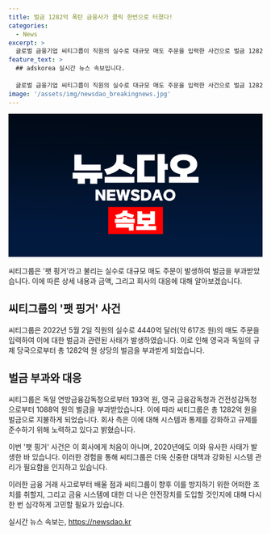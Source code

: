 ```yaml
---
title: 벌금 1282억 폭탄 금융사가 클릭 한번으로 터졌다!
categories:
  - News
excerpt: >
  글로벌 금융기업 씨티그룹이 직원의 실수로 대규모 매도 주문을 입력한 사건으로 벌금 1282억원을 납부하게 되었다. 독일과 영국 규제 당국에 따르면, 2022년에 발생한 이 사건 이외에도 2020년에도 유사한 실수가 있었으며, 씨티그룹은 시스템과 통제를 강화하여 규제를 준수하고 있다고 설명했다.
feature_text: >
  ## adskorea 실시간 뉴스 속보입니다.

  글로벌 금융기업 씨티그룹이 직원의 실수로 대규모 매도 주문을 입력한 사건으로 벌금 1282억원을 납부하게 되었다. 독일과 영국 규제 당국에 따르면, 2022년에 발생한 이 사건 이외에도 2020년에도 유사한 실수가 있었으며, 씨티그룹은 시스템과 통제를 강화하여 규제를 준수하고 있다고 설명했다.
image: '/assets/img/newsdao_breakingnews.jpg'
---
```


<p><img src="/assets/img/newsdao_breakingnews.jpg" alt="adskorea 속보" /></p>

<p>씨티그룹은 '팻 핑거'라고 불리는 실수로 대규모 매도 주문이 발생하여 벌금을 부과받았습니다. 이에 따른 상세 내용과 금액, 그리고 회사의 대응에 대해 알아보겠습니다.</p>

<h2 data-ke-size="size26">씨티그룹의 '팻 핑거' 사건</h2>

<p>씨티그룹은 2022년 5월 2일 직원의 실수로 4440억 달러(약 617조 원)의 매도 주문을 입력하여 이에 대한 벌금과 관련된 사태가 발생하였습니다. 이로 인해 영국과 독일의 규제 당국으로부터 총 1282억 원 상당의 벌금을 부과받게 되었습니다.</p>

<h2 data-ke-size="size26">벌금 부과와 대응</h2>

<p>씨티그룹은 독일 연방금융감독청으로부터 193억 원, 영국 금융감독청과 건전성감독청으로부터 1088억 원의 벌금을 부과받았습니다. 이에 따라 씨티그룹은 총 1282억 원을 벌금으로 지불하게 되었습니다. 회사 측은 이에 대해 시스템과 통제를 강화하고 규제를 준수하기 위해 노력하고 있다고 밝혔습니다.</p>

<p>이번 '팻 핑거' 사건은 이 회사에게 처음이 아니며, 2020년에도 이와 유사한 사태가 발생한 바 있습니다. 이러한 경험을 통해 씨티그룹은 더욱 신중한 대책과 강화된 시스템 관리가 필요함을 인지하고 있습니다.</p>

<p>이러한 금융 거래 사고로부터 배울 점과 씨티그룹이 향후 이를 방지하기 위한 어떠한 조치를 취할지, 그리고 금융 시스템에 대한 더 나은 안전장치를 도입할 것인지에 대해 다시 한 번 심각하게 고민할 필요가 있습니다.</p>
실시간 뉴스 속보는, <a href="https://newsdao.kr" rel="dofollow">https://newsdao.kr</a>


